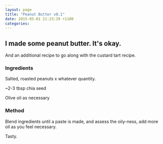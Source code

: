 ```yaml
---
layout: page
title: "Peanut Butter v0.1"
date: 2015-05-01 21:23:29 +1100
categories:
---
```

I made some peanut butter. It's okay.
-------------------------------------

And an additional recipe to go along with the custard tart recipe.

### Ingredients

Salted, roasted peanuts x whatever quantity.

\~2-3 tbsp chia seed

Olive oil as necessary

### Method

Blend ingredients until a paste is made, and assess the oily-ness, add
more oil as you feel necessary.

Tasty.
